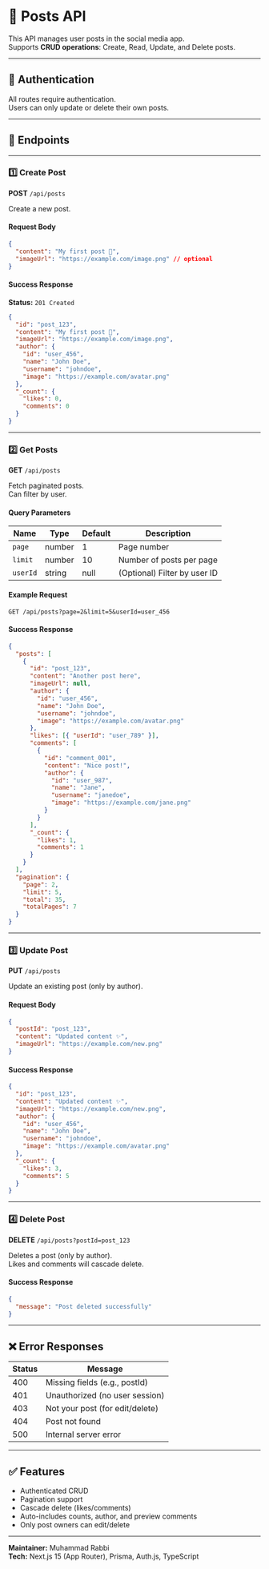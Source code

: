 # 📝 Posts API

This API manages user posts in the social media app.  
Supports **CRUD operations**: Create, Read, Update, and Delete posts.

---

## 🔐 Authentication
All routes require authentication.  
Users can only update or delete their own posts.

---

## 📌 Endpoints

---

### 1️⃣ Create Post
**POST** `/api/posts`

Create a new post.

#### Request Body
```json
{
  "content": "My first post 🚀",
  "imageUrl": "https://example.com/image.png" // optional
}
```

#### Success Response
**Status:** `201 Created`
```json
{
  "id": "post_123",
  "content": "My first post 🚀",
  "imageUrl": "https://example.com/image.png",
  "author": {
    "id": "user_456",
    "name": "John Doe",
    "username": "johndoe",
    "image": "https://example.com/avatar.png"
  },
  "_count": {
    "likes": 0,
    "comments": 0
  }
}
```

---

### 2️⃣ Get Posts
**GET** `/api/posts`

Fetch paginated posts.  
Can filter by user.

#### Query Parameters
| Name       | Type   | Default | Description                  |
|------------|--------|---------|------------------------------|
| `page`     | number | 1       | Page number                  |
| `limit`    | number | 10      | Number of posts per page     |
| `userId`   | string | null    | (Optional) Filter by user ID |

#### Example Request
```
GET /api/posts?page=2&limit=5&userId=user_456
```

#### Success Response
```json
{
  "posts": [
    {
      "id": "post_123",
      "content": "Another post here",
      "imageUrl": null,
      "author": {
        "id": "user_456",
        "name": "John Doe",
        "username": "johndoe",
        "image": "https://example.com/avatar.png"
      },
      "likes": [{ "userId": "user_789" }],
      "comments": [
        {
          "id": "comment_001",
          "content": "Nice post!",
          "author": {
            "id": "user_987",
            "name": "Jane",
            "username": "janedoe",
            "image": "https://example.com/jane.png"
          }
        }
      ],
      "_count": {
        "likes": 1,
        "comments": 1
      }
    }
  ],
  "pagination": {
    "page": 2,
    "limit": 5,
    "total": 35,
    "totalPages": 7
  }
}
```

---

### 3️⃣ Update Post
**PUT** `/api/posts`

Update an existing post (only by author).

#### Request Body
```json
{
  "postId": "post_123",
  "content": "Updated content ✨",
  "imageUrl": "https://example.com/new.png"
}
```

#### Success Response
```json
{
  "id": "post_123",
  "content": "Updated content ✨",
  "imageUrl": "https://example.com/new.png",
  "author": {
    "id": "user_456",
    "name": "John Doe",
    "username": "johndoe",
    "image": "https://example.com/avatar.png"
  },
  "_count": {
    "likes": 3,
    "comments": 5
  }
}
```

---

### 4️⃣ Delete Post
**DELETE** `/api/posts?postId=post_123`

Deletes a post (only by author).  
Likes and comments will cascade delete.

#### Success Response
```json
{
  "message": "Post deleted successfully"
}
```

---

## ❌ Error Responses

| Status | Message                          |
|--------|----------------------------------|
| 400    | Missing fields (e.g., postId)   |
| 401    | Unauthorized (no user session) |
| 403    | Not your post (for edit/delete) |
| 404    | Post not found                  |
| 500    | Internal server error           |

---

## ✅ Features
- Authenticated CRUD
- Pagination support
- Cascade delete (likes/comments)
- Auto-includes counts, author, and preview comments
- Only post owners can edit/delete

---



**Maintainer:** Muhammad Rabbi  
**Tech:** Next.js 15 (App Router), Prisma, Auth.js, TypeScript
